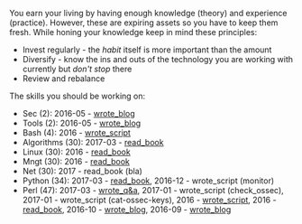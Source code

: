 You earn your living by having enough knowledge (theory) and experience
(practice). However, these are expiring assets so you have to keep them fresh.
While honing your knowledge keep in mind these principles:

* Invest regularly - the *habit* itself is more important than the amount
* Diversify - know the ins and outs of the technology you are working with
  currently but *don't stop* there
* Review and rebalance

The skills you should be working on:

* Sec (2): 2016-05 - [wrote_blog](https://github.com/jreisinger/blog/blob/master/posts/tcpdump.md)
* Tools (2): 2016-05 - [wrote_blog](https://github.com/jreisinger/blog/blob/master/posts/vagrant.md)
* Bash (4): 2016 - [wrote_script](https://github.com/skx/sysadmin-util/issues/17)
* Algorithms (30): 2017-03 - [read_book](https://www.manning.com/books/grokking-algorithms)
* Linux (30): 2016 - [read_book](https://www.nostarch.com/howlinuxworks2)
* Mngt (30): 2016 - [read_book](https://en.wikipedia.org/wiki/The_Phoenix_Project_(novel))
* Net (30): 2017 - read_book (bla)
* Python (34): 2017-03 - [read_book](https://www.nostarch.com/pythoncrashcourse), 2016-12 - wrote_script (monitor)
* Perl (47): 2017-03 - [wrote_q&a](http://perlmonks.org/?node_id=1184546), 2017-01 - wrote_script (check_ossec), 2017-01 - wrote_script (cat-ossec-keys), 2016 - [wrote_script](https://github.com/jreisinger/checkprocs), 2016 - [read_book](https://www.intermediateperl.com/), 2016-10 - [wrote_blog](https://github.com/jreisinger/blog/blob/master/posts/module-build.md), 2016-09 - [wrote_blog](https://github.com/jreisinger/blog/blob/master/posts/finding-good-cpan-module.md)
